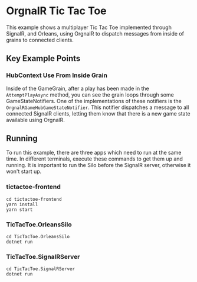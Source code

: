 # OrgnalR Tic Tac Toe

This example shows a multiplayer Tic Tac Toe implemented through SignalR, and Orleans, using OrgnalR to dispatch messages from inside of grains to connected clients.

## Key Example Points

### HubContext Use From Inside Grain

Inside of the GameGrain, after a play has been made in the `AttemptPlayAsync` method, you can see the grain loops through some GameStateNotifiers.
One of the implementations of these notifiers is the `OrgnalRGameHubGameStateNotifier`. This notifier dispatches a message to all connected SignalR clients, letting them know that there is a new game state available using OrgnalR.

## Running

To run this example, there are three apps which need to run at the same time. In different terminals, execute these commands to get them up and running. It is important to run the Silo before the SignalR server, otherwise it won't start up.

### tictactoe-frontend

```
cd tictactoe-frontend
yarn install
yarn start
```

### TicTacToe.OrleansSilo

```
cd TicTacToe.OrleansSilo
dotnet run
```

### TicTacToe.SignalRServer

```
cd TicTacToe.SignalRServer
dotnet run
```
